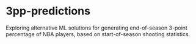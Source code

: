 # 3pp-predictions
Exploring alternative ML solutions for generating end-of-season 3-point percentage of NBA players, based on start-of-season shooting statistics.

